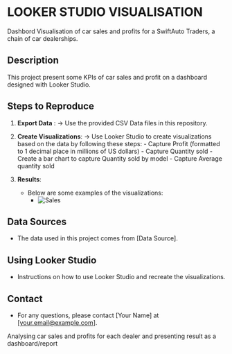 # LOOKER STUDIO VISUALISATION

 Dashbord Visualisation of car sales and profits for a SwiftAuto Traders, a chain of car dealerships.

## Description

This project present some KPIs of car sales and profit on a dashboard designed with Looker Studio.

## Steps to Reproduce

1. **Export Data** :
   -> Use the provided CSV Data files in this repository.

2. **Create Visualizations**:
   -> Use Looker Studio to create visualizations based on the data by following these steps:
       - Capture Profit (formatted to 1 decimal place in millions of US dollars)
       - Capture Quantity sold
       - Create a bar chart to capture Quantity sold by model
       - Capture Average quantity sold

4. **Results**:
   - Below are some examples of the visualizations:
     - ![Sales](C:\Users\rioux\Documents\GitHub\Images\Sales.png)

## Data Sources

- The data used in this project comes from [Data Source].

## Using Looker Studio

- Instructions on how to use Looker Studio and recreate the visualizations.

## Contact

- For any questions, please contact [Your Name] at [your.email@example.com].

Analysing car sales and profits for each dealer and presenting result as a dashboard/report
